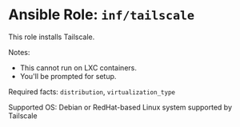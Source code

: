 # Ansible Role: `inf/tailscale`

This role installs Tailscale.

Notes:

- This cannot run on LXC containers.
- You'll be prompted for setup.

Required facts: `distribution`, `virtualization_type`

Supported OS: Debian or RedHat-based Linux system supported by Tailscale
